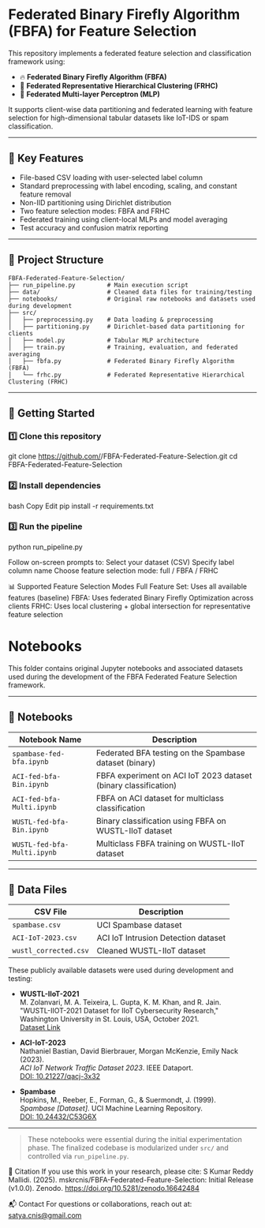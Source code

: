 # Federated Binary Firefly Algorithm (FBFA) for Feature Selection

This repository implements a federated feature selection and classification framework using:
- 🔥 **Federated Binary Firefly Algorithm (FBFA)**
- 🌲 **Federated Representative Hierarchical Clustering (FRHC)**
- 🤖 **Federated Multi-layer Perceptron (MLP)**

It supports client-wise data partitioning and federated learning with feature selection for high-dimensional tabular datasets like IoT-IDS or spam classification.

---

## 🧠 Key Features

- File-based CSV loading with user-selected label column
- Standard preprocessing with label encoding, scaling, and constant feature removal
- Non-IID partitioning using Dirichlet distribution
- Two feature selection modes: FBFA and FRHC
- Federated training using client-local MLPs and model averaging
- Test accuracy and confusion matrix reporting

---

## 📁 Project Structure

```
FBFA-Federated-Feature-Selection/
├── run_pipeline.py         # Main execution script
├── data/                   # Cleaned data files for training/testing
├── notebooks/              # Original raw notebooks and datasets used during development
├── src/
│   ├── preprocessing.py    # Data loading & preprocessing
│   ├── partitioning.py     # Dirichlet-based data partitioning for clients
│   ├── model.py            # Tabular MLP architecture
│   ├── train.py            # Training, evaluation, and federated averaging
│   ├── fbfa.py             # Federated Binary Firefly Algorithm (FBFA)
│   └── frhc.py             # Federated Representative Hierarchical Clustering (FRHC)
```

---

## 🚀 Getting Started

### 1️⃣ Clone this repository

git clone https://github.com/<your-username>/FBFA-Federated-Feature-Selection.git
cd FBFA-Federated-Feature-Selection

### 2️⃣ Install dependencies
bash
Copy
Edit
pip install -r requirements.txt

### 3️⃣ Run the pipeline
python run_pipeline.py

Follow on-screen prompts to:
Select your dataset (CSV)
Specify label column name
Choose feature selection mode: full / FBFA / FRHC


📊 Supported Feature Selection Modes
Full Feature Set: Uses all available features (baseline)
FBFA: Uses federated Binary Firefly Optimization across clients
FRHC: Uses local clustering + global intersection for representative feature selection


# Notebooks

This folder contains original Jupyter notebooks and associated datasets used during the development of the FBFA Federated Feature Selection framework.

---

## 📘 Notebooks

| Notebook Name                | Description                                                  |
|-----------------------------|--------------------------------------------------------------|
| `spambase-fed-bfa.ipynb`    | Federated BFA testing on the Spambase dataset (binary)       |
| `ACI-fed-bfa-Bin.ipynb`     | FBFA experiment on ACI IoT 2023 dataset (binary classification) |
| `ACI-fed-bfa-Multi.ipynb`   | FBFA on ACI dataset for multiclass classification            |
| `WUSTL-fed-bfa-Bin.ipynb`   | Binary classification using FBFA on WUSTL-IIoT dataset       |
| `WUSTL-fed-bfa-Multi.ipynb` | Multiclass FBFA training on WUSTL-IIoT dataset               |

---

## 📂 Data Files

| CSV File              | Description                        |
|-----------------------|------------------------------------|
| `spambase.csv`        | UCI Spambase dataset               |
| `ACI-IoT-2023.csv`    | ACI IoT Intrusion Detection dataset|
| `wustl_corrected.csv` | Cleaned WUSTL-IIoT dataset         |

These publicly available datasets were used during development and testing:

- **WUSTL-IIoT-2021**  
  M. Zolanvari, M. A. Teixeira, L. Gupta, K. M. Khan, and R. Jain.  
  "WUSTL-IIOT-2021 Dataset for IIoT Cybersecurity Research,"  
  Washington University in St. Louis, USA, October 2021.  
  [Dataset Link](http://www.cse.wustl.edu/~jain/iiot2/index.html)

- **ACI-IoT-2023**  
  Nathaniel Bastian, David Bierbrauer, Morgan McKenzie, Emily Nack (2023).  
  *ACI IoT Network Traffic Dataset 2023*. IEEE Dataport.  
  [DOI: 10.21227/qacj-3x32](https://dx.doi.org/10.21227/qacj-3x32)

- **Spambase**  
  Hopkins, M., Reeber, E., Forman, G., & Suermondt, J. (1999).  
  *Spambase [Dataset]*. UCI Machine Learning Repository.  
  [DOI: 10.24432/C53G6X](https://doi.org/10.24432/C53G6X)

---

> These notebooks were essential during the initial experimentation phase. The finalized codebase is modularized under `src/` and controlled via `run_pipeline.py`.



📘 Citation
If you use this work in your research, please cite:
S Kumar Reddy Mallidi. (2025). mskrcnis/FBFA-Federated-Feature-Selection: Initial Release (v1.0.0). Zenodo. https://doi.org/10.5281/zenodo.16642484 

📬 Contact
For questions or collaborations, reach out at: satya.cnis@gmail.com
